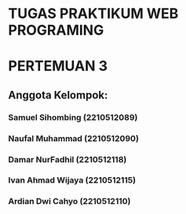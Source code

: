 # TUGAS PRAKTIKUM WEB PROGRAMING
# PERTEMUAN 3

## Anggota Kelompok:

### Samuel Sihombing (2210512089)
### Naufal Muhammad (2210512090)
### Damar NurFadhil (2210512118)
### Ivan Ahmad Wijaya (2210512115)
### Ardian Dwi Cahyo (2210512110)
